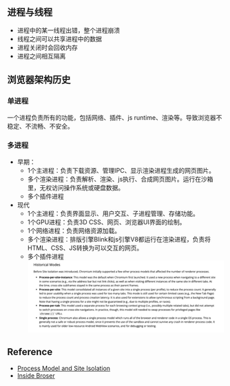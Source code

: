 ## 进程与线程
- 进程中的某一线程出错，整个进程崩溃
- 线程之间可以共享进程中的数据
- 进程关闭时会回收内存
- 进程之间相互隔离

## 浏览器架构历史

### 单进程
一个进程负责所有的功能，包括网络、插件、js runtime、渲染等。导致浏览器不稳定、不流畅、不安全。

### 多进程
- 早期：
    - 1个主进程：负责下载资源、管理IPC、显示渲染进程生成的网页图片。
    - 多个渲染进程：负责解析、渲染、js执行、合成网页图片。运行在沙箱里，无权访问操作系统或硬盘数据。
    - 多个插件进程
- 现代
    - 1个主进程：负责界面显示、用户交互、子进程管理、存储功能。
    - 1个GPU进程：负责3D CSS、网页、浏览器UI界面的绘制。
    - 1个网络进程：负责网络资源加载。
    - 多个渲染进程：排版引擎Blink和js引擎V8都运行在渲染进程，负责将HTML、CSS、JS转换为可以交互的网页。
    - 多个插件进程
![process-models](../assets/process-models.png)

## Reference
- [Process Model and Site Isolation](https://chromium.googlesource.com/chromium/src/+/main/docs/process_model_and_site_isolation.md)
- [Inside Broser](https://developer.chrome.com/blog/inside-browser-part1/)